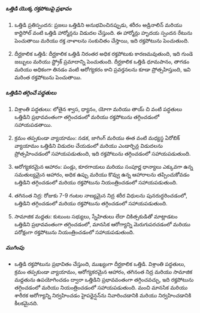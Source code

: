 ##### ఒత్తిడి యొక్క రక్తపోటుపై ప్రభావం

1. ఒత్తిడి ప్రతిస్పందన: ప్రజలు ఒత్తిడిని అనుభవించినప్పుడు, శరీరం అడ్రినాలిన్ మరియు కార్టిసోల్ వంటి ఒత్తిడి హార్మోన్లను విడుదల చేస్తుంది. ఈ హార్మోన్లు హృదయ స్పందన రేటును పెంచుతాయి మరియు రక్త నాళాలను సంకుచితం చేస్తాయి, ఇది రక్తపోటును పెంచుతుంది.

2. దీర్ఘకాలిక ఒత్తిడి: దీర్ఘకాలిక ఒత్తిడి నిరంతర అధిక రక్తపోటుకు కారణమవుతుంది, ఇది గుండె జబ్బులు మరియు స్ట్రోక్ ప్రమాదాన్ని పెంచుతుంది. దీర్ఘకాలిక ఒత్తిడి ధూమపానం, తాగడం మరియు అధికంగా తినడం వంటి ఆరోగ్యకరం కాని ప్రవర్తనలను కూడా ప్రోత్సహిస్తుంది, ఇవి మరింత రక్తపోటును పెంచుతాయి.

##### ఒత్తిడిని తగ్గించే పద్ధతులు

1. విశ్రాంతి పద్ధతులు: లోతైన శ్వాస, ధ్యానం, యోగా మరియు తాయ్ చి వంటి పద్ధతులు ఒత్తిడిని ప్రభావవంతంగా తగ్గించడంలో మరియు రక్తపోటును తగ్గించడంలో సహాయపడతాయి.

2. క్రమం తప్పకుండా వ్యాయామం: నడక, జాగింగ్ మరియు ఈత వంటి మధ్యస్థ ఏరోబిక్ వ్యాయామం ఒత్తిడిని విడుదల చేయడంలో మరియు ఎండార్ఫిన్ల విడుదలను ప్రోత్సహించడంలో సహాయపడుతుంది, ఇది రక్తపోటును తగ్గించడంలో సహాయపడుతుంది.

3. ఆరోగ్యకరమైన ఆహారం: పండ్లు, కూరగాయలు మరియు సంపూర్ణ ధాన్యాలు ఎక్కువగా ఉన్న సమతుల్యమైన ఆహారం, అధిక ఉప్పు మరియు కొవ్వు ఉన్న ఆహారాలను తప్పించుకోవడం ఒత్తిడిని తగ్గించడంలో మరియు రక్తపోటును నియంత్రించడంలో సహాయపడుతుంది.

4. తగినంత నిద్ర: రోజుకు 7-9 గంటల నాణ్యమైన నిద్ర శరీర విధులను పునరుద్ధరించడంలో, ఒత్తిడిని తగ్గించడంలో మరియు రక్తపోటును తగ్గించడంలో సహాయపడుతుంది.

5. సామాజిక మద్దతు: కుటుంబ సభ్యులు, స్నేహితులు లేదా చికిత్సకుడితో మాట్లాడటం ఒత్తిడిని ప్రభావవంతంగా తగ్గించడంలో, మానసిక ఆరోగ్యాన్ని మెరుగుపరచడంలో మరియు పరోక్షంగా రక్తపోటును నియంత్రించడంలో సహాయపడుతుంది.

##### ముగింపు
* ఒత్తిడి రక్తపోటును ప్రభావితం చేస్తుంది, ముఖ్యంగా దీర్ఘకాలిక ఒత్తిడి. విశ్రాంతి పద్ధతులు, క్రమం తప్పకుండా వ్యాయామం, ఆరోగ్యకరమైన ఆహారం, తగినంత నిద్ర మరియు సామాజిక మద్దతును ఉపయోగించడం ద్వారా ఒత్తిడిని ప్రభావవంతంగా తగ్గించవచ్చు, ఇది రక్తపోటును తగ్గించడంలో మరియు నియంత్రించడంలో సహాయపడుతుంది. మంచి మానసిక మరియు శారీరక ఆరోగ్యాన్ని నిర్వహించడం హైపర్టెన్షన్‌ను నివారించడానికి మరియు నిర్వహించడానికి కీలకమైనది.
